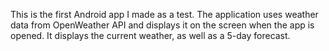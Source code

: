This is the first Android app I made as a test. The application uses weather data from OpenWeather API and displays it on the screen when the app is opened. It displays the current weather, as well as a 5-day forecast.

